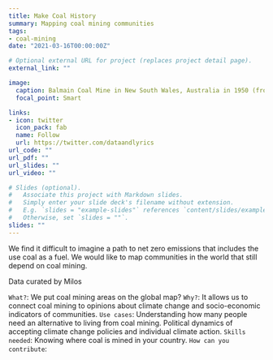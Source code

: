 ```yaml
---
title: Make Coal History
summary: Mapping coal mining communities
tags:
- coal-mining
date: "2021-03-16T00:00:00Z"

# Optional external URL for project (replaces project detail page).
external_link: ""

image:
  caption: Balmain Coal Mine in New South Wales, Australia in 1950 (from the [State Library of New South Wales ](http://www.acmssearch.sl.nsw.gov.au/search/itemDetailPaged.cgi?itemID=31753)
  focal_point: Smart

links:
- icon: twitter
  icon_pack: fab
  name: Follow
  url: https://twitter.com/dataandlyrics
url_code: ""
url_pdf: ""
url_slides: ""
url_video: ""

# Slides (optional).
#   Associate this project with Markdown slides.
#   Simply enter your slide deck's filename without extension.
#   E.g. `slides = "example-slides"` references `content/slides/example-slides.md`.
#   Otherwise, set `slides = ""`.
slides: ""
---
```


We find it difficult to imagine a path to net zero emissions that includes the use coal as a fuel. We would like to map communities in the world that still depend on coal mining.

Data curated by Milos
 
`What?`:  We put coal mining areas on the global map?
`Why?`:  It allows us to connect coal mining to opinions about climate change and socio-economic indicators of communities.
`Use cases`:  Understanding how many people need an alternative to living from coal mining.  Political dynamics of accepting climate change policies and individual climate action. 
`Skills needed`: Knowing where coal is mined in your country. 
`How can you contribute`: <Milos write this up>
